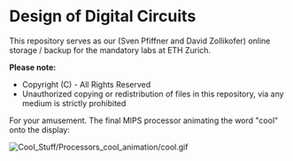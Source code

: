 # Design of Digital Circuits

This repository serves as our (Sven Pfiffner and David Zollikofer) online storage / backup for the mandatory labs at ETH Zurich.

**Please note:**

- Copyright (C) - All Rights Reserved
- Unauthorized copying or redistribution of files in this repository, via any medium is strictly prohibited


For your amusement. The final MIPS processor animating the word "cool" onto the display:

![Cool_Stuff/Processors_cool_animation/cool.gif](Cool_Stuff/Processors_cool_animation/cool.gif)
